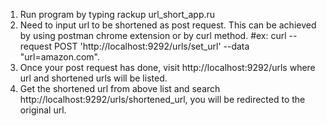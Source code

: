 1. Run program by typing rackup url_short_app.ru
2. Need to input url to be shortened as post request. This can be achieved by using postman chrome extension or by curl method.
   #ex: curl --request POST 'http://localhost:9292/urls/set_url' --data "url=amazon.com".
3. Once your post request has done, visit http://localhost:9292/urls where url and shortened urls will be listed.
4. Get the shortened url from above list and search http://localhost:9292/urls/shortened_url, you will be redirected to the original url.

